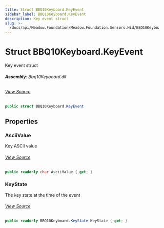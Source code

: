 ```yaml
---
title: Struct BBQ10Keyboard.KeyEvent
sidebar_label: BBQ10Keyboard.KeyEvent
description: Key event struct
slug: >-
  /docs/api/Meadow.Foundation/Meadow.Foundation.Sensors.Hid/BBQ10Keyboard.KeyEvent
---
```

# Struct BBQ10Keyboard.KeyEvent
Key event struct

###### **Assembly**: Bbq10Keyboard.dll
###### [View Source](https://github.com/WildernessLabs/Meadow.Foundation.git/blob/develop/Source/Meadow.Foundation.Peripherals/Sensors.Hid.BBQ10Keyboard/Driver/BBQ10Keyboard.KeyEvent.cs#L8)
```csharp title="Declaration"
public struct BBQ10Keyboard.KeyEvent
```
## Properties
### AsciiValue
Key ASCII value
###### [View Source](https://github.com/WildernessLabs/Meadow.Foundation.git/blob/develop/Source/Meadow.Foundation.Peripherals/Sensors.Hid.BBQ10Keyboard/Driver/BBQ10Keyboard.KeyEvent.cs#L13)
```csharp title="Declaration"
public readonly char AsciiValue { get; }
```
### KeyState
The key state at the time of the event
###### [View Source](https://github.com/WildernessLabs/Meadow.Foundation.git/blob/develop/Source/Meadow.Foundation.Peripherals/Sensors.Hid.BBQ10Keyboard/Driver/BBQ10Keyboard.KeyEvent.cs#L18)
```csharp title="Declaration"
public readonly BBQ10Keyboard.KeyState KeyState { get; }
```
